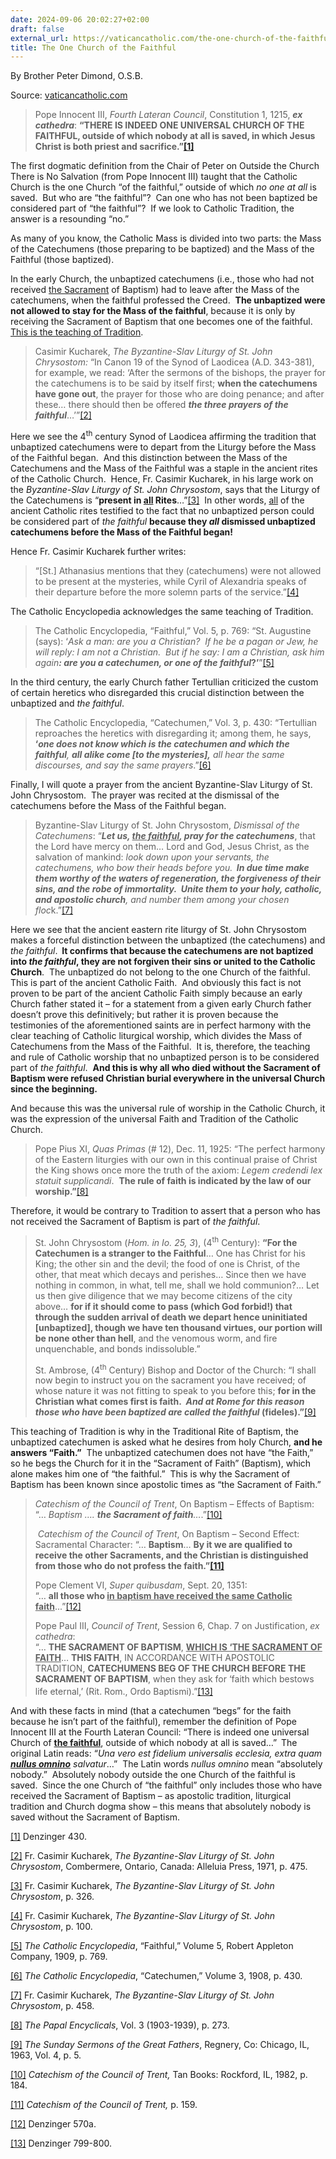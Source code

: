 ```yaml
---
date: 2024-09-06 20:02:27+02:00
draft: false
external_url: https://vaticancatholic.com/the-one-church-of-the-faithful
title: The One Church of the Faithful
---
```





By Brother Peter Dimond, O.S.B.

Source: [vaticancatholic.com](https://vaticancatholic.com/the-one-church-of-the-faithful)


<blockquote>
<p>Pope Innocent III, <em>Fourth Lateran Council</em>, Constitution 1, 1215, <strong><em>ex cathedra</em></strong>: <strong>“THERE IS INDEED ONE UNIVERSAL CHURCH OF THE FAITHFUL, outside of which nobody at all is saved, in which Jesus Christ is both priest and sacrifice.”<a href="#_edn1" name="_ednref1">[1]</a></strong></p>
</blockquote>
<p>The first dogmatic definition from the Chair of Peter on Outside the Church There is No Salvation (from Pope Innocent III) taught that the Catholic Church is the one Church “of the faithful,” outside of which <em>no one at all</em> is saved.&nbsp; But who are “the faithful”?&nbsp; Can one who has not been baptized be considered part of “the faithful”?&nbsp; If we look to Catholic Tradition, the answer is a resounding “no.”</p>
<p>As many of you know, the Catholic Mass is divided into two parts: the Mass of the Catechumens (those preparing to be baptized) and the Mass of the Faithful (those baptized).&nbsp;</p>
<p>In the early Church, the unbaptized catechumens (i.e., those who had not received <u>the Sacrament</u> of Baptism) had to leave after the Mass of the catechumens, when the faithful professed the Creed.&nbsp; <strong>The unbaptized were not allowed to stay for the Mass of the faithful</strong>, because it is only by receiving the Sacrament of Baptism that one becomes one of the faithful.&nbsp; <u>This is the teaching of Tradition</u>.</p>
<blockquote>
<p>Casimir Kucharek, <em>The Byzantine-Slav Liturgy of St. John Chrysostom:</em><span style="font-size: inherit;">&nbsp;“In Canon 19 of the Synod of Laodicea (A.D. 343-381), for example, we read: ‘After the sermons of the bishops, the prayer for the catechumens is to be said by itself first; </span><strong style="font-size: inherit;">when the catechumens have gone out</strong><span style="font-size: inherit;">, the prayer for those who are doing penance; and after these… there should then be offered </span><strong style="font-size: inherit;"><em>the three prayers of the faithful</em></strong><span style="font-size: inherit;">…’”</span><a style="font-size: inherit;" href="#_edn2" name="_ednref2">[2]</a></p>
</blockquote>
<p>Here we see the 4<sup>th</sup> century Synod of Laodicea affirming the tradition that unbaptized catechumens were to depart from the Liturgy before the Mass of the Faithful began.&nbsp; And this distinction between the Mass of the Catechumens and the Mass of the Faithful was a staple in the ancient rites of the Catholic Church.&nbsp; Hence, Fr. Casimir Kucharek, in his large work on the <em>Byzantine-Slav Liturgy of St. John Chrysostom</em>, says that the Liturgy of the Catechumens is “<strong>present in <u>all</u> Rites</strong>…”<a href="#_edn3" name="_ednref3">[3]</a>&nbsp; In other words, <u>all</u> of the ancient Catholic rites testified to the fact that no unbaptized person could be considered part of <em>the faithful</em> <strong>because they <em>all</em> dismissed unbaptized catechumens before the Mass of the Faithful began!</strong>&nbsp;</p>
<p>Hence Fr. Casimir Kucharek further writes:</p>
<blockquote>
<p>“[St.] Athanasius mentions that they (catechumens) were not allowed to be present at the mysteries, while Cyril of Alexandria speaks of their departure before the more solemn parts of the service.”<a href="#_edn4" name="_ednref4">[4]</a></p>
</blockquote>
<p>The Catholic Encyclopedia acknowledges the same teaching of Tradition.</p>
<blockquote>
<p>The Catholic Encyclopedia, “Faithful,” Vol. 5, p. 769: “St. Augustine (says): ‘<em>Ask a man: are you a Christian?&nbsp; If he be a pagan or Jew, he will reply: I am not a Christian.&nbsp; But if he say: I am a Christian, ask him again<strong>: are you a catechumen, or one of the faithful</strong></em><strong>?’</strong>”<a href="#_edn5" name="_ednref5">[5]</a></p>
</blockquote>
<p>In the third century, the early Church father Tertullian criticized the custom of certain heretics who disregarded this crucial distinction between the unbaptized and <em>the faithful</em>.</p>
<blockquote>
<p>The Catholic Encyclopedia, “Catechumen,” Vol. 3, p. 430: “Tertullian reproaches the heretics with disregarding it; among them, he says, <strong>‘<em>one does not know which is the catechumen and which the faithful</em></strong><em>, <strong>all alike come [to the mysteries],</strong> all hear the same discourses, and say the same prayers</em>.”<a href="#_edn6" name="_ednref6">[6]</a>&nbsp;</p>
</blockquote>
<p>Finally, I will quote a prayer from the ancient Byzantine-Slav Liturgy of St. John Chrysostom.&nbsp; The prayer was recited at the dismissal of the catechumens before the Mass of the Faithful began.</p>
<blockquote>
<p>Byzantine-Slav Liturgy of St. John Chrysostom, <em>Dismissal of the Catechumens</em>: “<strong><em>Let us, <u>the faithful</u>, pray for the catechumens</em></strong>, that the Lord have mercy on them… Lord and God, Jesus Christ, as the salvation of mankind: <em>look down upon your servants, the catechumens, who bow their heads before you.<strong>&nbsp; In due time make them worthy of the waters of regeneration, the forgiveness of their sins, and the robe of immortality.&nbsp; Unite them to your holy, catholic, and apostolic church</strong>, and number them among your chosen floc</em>k.”<a href="#_edn7" name="_ednref7">[7]</a></p>
</blockquote>
<p>Here we see that the ancient eastern rite liturgy of St. John Chrysostom makes a forceful distinction between the unbaptized (the catechumens) and <em>the faithful</em>.<strong>&nbsp; It confirms that because the catechumens are not baptized into <em>the faithful</em>, they are not forgiven their sins or united to the Catholic Church</strong>.&nbsp; The unbaptized do not belong to the one Church of the faithful.&nbsp; This is part of the ancient Catholic Faith.&nbsp; And obviously this fact is not proven to be part of the ancient Catholic Faith simply because an early Church father stated it – for a statement from a given early Church father doesn’t prove this definitively; but rather it is proven because the testimonies of the aforementioned saints are in perfect harmony with the clear teaching of Catholic liturgical worship, which divides the Mass of Catechumens from the Mass of the Faithful.&nbsp; It is, therefore, the teaching and rule of Catholic worship that no unbaptized person is to be considered part of <em>the faithful</em>.&nbsp; <strong>And this is why all who died without the Sacrament of Baptism were refused Christian burial everywhere in the universal Church since the beginning.</strong></p>
<p>And because this was the universal rule of worship in the Catholic Church, it was the expression of the universal Faith and Tradition of the Catholic Church.</p>
<blockquote>
<p>Pope Pius XI, <em>Quas Primas</em> (# 12), Dec. 11, 1925: “The perfect harmony of the Eastern liturgies with our own in this continual praise of Christ the King shows once more the truth of the axiom: <em>Legem credendi lex statuit supplicandi</em>.&nbsp; <strong>The rule of faith is indicated by the law of our worship.”</strong><a href="#_edn8" name="_ednref8">[8]</a></p>
</blockquote>
<p>Therefore, it would be contrary to Tradition to assert that a person who has not received the Sacrament of Baptism is part of <em>the faithful</em>.&nbsp;</p>
<blockquote>
<p>St. John Chrysostom (<em>Hom. in Io. 25, 3</em>), (4<sup>th</sup> Century): <strong>“For the Catechumen is a stranger to the Faithful</strong>… One has Christ for his King; the other sin and the devil; the food of one is Christ, of the other, that meat which decays and perishes… Since then we have nothing in common, in what, tell me, shall we hold communion?… Let us then give diligence that we may become citizens of the city above… <strong>for if it should come to pass (which God forbid!) that through the sudden arrival of death we depart hence uninitiated [unbaptized], though we have ten thousand virtues, our portion will be none other than hell</strong>, and the venomous worm, and fire unquenchable, and bonds indissoluble.”</p>
<p>St. Ambrose, (4<sup>th</sup> Century) Bishop and Doctor of the Church: “I shall now begin to instruct you on the sacrament you have received; of whose nature it was not fitting to speak to you before this; <strong>for in the Christian what comes first is faith.&nbsp; <em>And at Rome for this reason those who have been baptized are called the faithful</em> (fideles).”</strong><a href="#_edn9" name="_ednref9">[9]</a></p>
</blockquote>
<p>This teaching of Tradition is why in the Traditional Rite of Baptism, the unbaptized catechumen is asked what he desires from holy Church, <strong>and he answers “Faith.”</strong>&nbsp; The unbaptized catechumen does not have “the Faith,” so he begs the Church for it in the “Sacrament of Faith” (Baptism), which alone makes him one of “the faithful.”&nbsp; This is why the Sacrament of Baptism has been known since apostolic times as “the Sacrament of Faith.”</p>
<blockquote>
<p><em>Catechism of the Council of Trent</em>, On Baptism – Effects of Baptism: <br>“…<em> Baptism …. <strong>the Sacrament of faith</strong>…</em>.”<a href="#_edn10" name="_ednref10">[10]</a></p>
<p><em>&nbsp;</em><em>Catechism of the Council of Trent</em>, On Baptism – Second Effect: Sacramental Character: “… <strong>Baptism</strong>… <strong>By it we are qualified to receive the other Sacraments, and the Christian is distinguished from those who do not profess the faith.”<a href="#_edn11" name="_ednref11">[11]</a></strong></p>
<p>Pope Clement VI, <em>Super quibusdam</em>, Sept. 20, 1351: <br>“… <strong>all those who <u>in baptism have received the same Catholic faith</u></strong>...”<a href="#_edn12" name="_ednref12">[12]</a></p>
<p>Pope Paul III, <em>Council of Trent</em>, Session 6, Chap. 7 on Justification, <em>ex cathedra</em>: <br>“… <strong>THE SACRAMENT OF BAPTISM</strong>, <strong><u>WHICH IS ‘THE SACRAMENT OF FAITH</u></strong>… <strong>THIS FAITH</strong>, IN ACCORDANCE WITH APOSTOLIC TRADITION, <strong>CATECHUMENS BEG OF THE CHURCH BEFORE THE SACRAMENT OF BAPTISM</strong>, when they ask for ‘faith which bestows life eternal,’ (Rit. Rom., Ordo Baptismi).”<a href="#_edn13" name="_ednref13">[13]</a><sup>&nbsp;</sup></p>
</blockquote>
<p>And with these facts in mind (that a catechumen “begs” for the faith because he isn’t part of the faithful), remember the definition of Pope Innocent III at the Fourth Lateran Council: “There is indeed one universal Church of <strong><u>the faithful</u></strong>, outside of which nobody at all is saved…”<strong>&nbsp; </strong>The original Latin reads: “<em>Una vero est fidelium universalis ecclesia, extra quam <strong><u>nullus omnino</u></strong> salvatur</em>…”&nbsp; The Latin words <em>nullus omnino</em> mean “absolutely nobody.”&nbsp; Absolutely nobody outside the one Church of the faithful is saved.&nbsp; Since the one Church of “the faithful” only includes those who have received the Sacrament of Baptism – as apostolic tradition, liturgical tradition and Church dogma show – this means that absolutely nobody is saved without the Sacrament of Baptism.</p>
<div class="footnotes">
<div>
<p><a href="#_ednref1" name="_edn1">[1]</a> Denzinger 430.</p>
</div>
<div>
<p><a href="#_ednref2" name="_edn2">[2]</a> Fr. Casimir Kucharek, <em>The Byzantine-Slav Liturgy of St. John Chrysostom</em>, Combermere, Ontario, Canada: Alleluia Press, 1971, p. 475.</p>
</div>
<div>
<p><a href="#_ednref3" name="_edn3">[3]</a> Fr. Casimir Kucharek, <em>The Byzantine-Slav Liturgy of St. John Chrysostom</em>, p. 326.</p>
</div>
<div>
<p><a href="#_ednref4" name="_edn4">[4]</a> Fr. Casimir Kucharek, <em>The Byzantine-Slav Liturgy of St. John Chrysostom</em>, p. 100.</p>
</div>
<div>
<p><a href="#_ednref5" name="_edn5">[5]</a> <em>The Catholic Encyclopedia</em>, “Faithful,” Volume 5, Robert Appleton Company, 1909, p. 769.</p>
</div>
<div>
<p><a href="#_ednref6" name="_edn6">[6]</a> <em>The Catholic Encyclopedia</em>, “Catechumen,” Volume 3, 1908, p. 430.</p>
</div>
<div>
<p><a href="#_ednref7" name="_edn7">[7]</a> Fr. Casimir Kucharek, <em>The Byzantine-Slav Liturgy of St. John Chrysostom</em>, p. 458.</p>
</div>
<div>
<p><a href="#_ednref8" name="_edn8">[8]</a> <em>The Papal Encyclicals</em>, Vol. 3 (1903-1939), p. 273.</p>
</div>
<div>
<p><a href="#_ednref9" name="_edn9">[9]</a> <em>The Sunday Sermons of the Great Fathers</em>, Regnery, Co: Chicago, IL, 1963, Vol. 4, p. 5.</p>
</div>
<div>
<p><a href="#_ednref10" name="_edn10">[10]</a> <em>Catechism of the Council of Trent,</em> Tan Books: Rockford, IL, 1982, p. 184.</p>
</div>
<div>
<p><a href="#_ednref11" name="_edn11">[11]</a> <em>Catechism of the Council of Trent,</em> p. 159.</p>
</div>
<div>
<p><a href="#_ednref12" name="_edn12">[12]</a> Denzinger 570a.</p>
</div>
<div>
<p><a href="#_ednref13" name="_edn13">[13]</a> Denzinger 799-800.</p>
</div>
</div>
</div>
